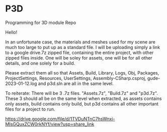 # P3D
Programming for 3D module Repo


Hello!

In an unfortunate case, the materials and meshes used for my scene are much too large to put up as a standard file. I will be uploading simply a link to a google drive.7z zipped file, containing the entire project, with other zipped files inside. One will be soley for assets, one will be for all other details, and one solely for a build. 

Please extract them all so that Assets, Build, Library, Logs, Obj, Packages, ProjectSettings, Resources, UserSettings, Assembly-CSharp.csproj, gude-2023-01-12.log and p3d.sln are all in the same level.

To reiterate: There will be 3 .7z files. "Assets.7z", "Build.7z" and "p3d.7z". These 3 should all be on the same level when extracted, as assets contains only assets, build contains only build, but p3d contains all other important files for a project to run. 

https://drive.google.com/file/d/1TVDuNTnC7hsWnxi-MIsGQuxZCW0rkNYf/view?usp=share_link

